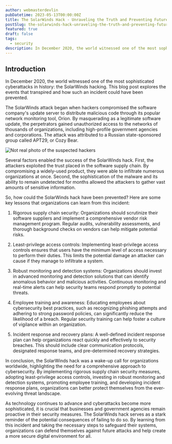 ```yaml
---
author: webmasterdevlin
pubDatetime: 2023-05-13T00:00:00Z
title: The SolarWinds Hack - Unraveling the Truth and Preventing Future Attacks
postSlug: the-solarwinds-hack-unraveling-the-truth-and-preventing-future-attacks
featured: true
draft: false
tags:
  - security
description: In December 2020, the world witnessed one of the most sophisticated cyberattacks in history - the SolarWinds hacking. This blog post explores the events that transpired and how such an incident could…
---
```


## Introduction

In December 2020, the world witnessed one of the most sophisticated cyberattacks in history: the SolarWinds hacking. This blog post explores the events that transpired and how such an incident could have been prevented.

The SolarWinds attack began when hackers compromised the software company's update server to distribute malicious code through its popular network monitoring tool, Orion. By masquerading as a legitimate software update, the perpetrators gained unauthorized access to the networks of thousands of organizations, including high-profile government agencies and corporations. The attack was attributed to a Russian state-sponsored group called APT29, or Cozy Bear.

![Not real photo of the suspected hackers](https://res.cloudinary.com/dtxpbduyz/image/upload/v1703516037/swchnq8lzknvginbbtpz.png)

Several factors enabled the success of the SolarWinds hack. First, the attackers exploited the trust placed in the software supply chain. By compromising a widely-used product, they were able to infiltrate numerous organizations at once. Second, the sophistication of the malware and its ability to remain undetected for months allowed the attackers to gather vast amounts of sensitive information.

So, how could the SolarWinds hack have been prevented? Here are some key lessons that organizations can learn from this incident:

1.  Rigorous supply chain security: Organizations should scrutinize their software suppliers and implement a comprehensive vendor risk management program. Regular audits, vulnerability assessments, and thorough background checks on vendors can help mitigate potential risks.

2.  Least-privilege access controls: Implementing least-privilege access controls ensures that users have the minimum level of access necessary to perform their duties. This limits the potential damage an attacker can cause if they manage to infiltrate a system.

3.  Robust monitoring and detection systems: Organizations should invest in advanced monitoring and detection solutions that can identify anomalous behavior and malicious activities. Continuous monitoring and real-time alerts can help security teams respond promptly to potential threats.

4.  Employee training and awareness: Educating employees about cybersecurity best practices, such as recognizing phishing attempts and adhering to strong password policies, can significantly reduce the likelihood of a breach. Regular security training can help foster a culture of vigilance within an organization.

5.  Incident response and recovery plans: A well-defined incident response plan can help organizations react quickly and effectively to security breaches. This should include clear communication protocols, designated response teams, and pre-determined recovery strategies.

In conclusion, the SolarWinds hack was a wake-up call for organizations worldwide, highlighting the need for a comprehensive approach to cybersecurity. By implementing rigorous supply chain security measures, adopting least-privilege access controls, investing in robust monitoring and detection systems, promoting employee training, and developing incident response plans, organizations can better protect themselves from the ever-evolving threat landscape.

As technology continues to advance and cyberattacks become more sophisticated, it is crucial that businesses and government agencies remain proactive in their security measures. The SolarWinds hack serves as a stark reminder of the potential consequences of failing to do so. By learning from this incident and taking the necessary steps to safeguard their systems, organizations can defend themselves against future attacks and help create a more secure digital environment for all.
